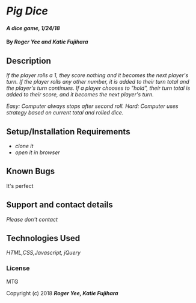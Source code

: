 # _Pig Dice_

#### _A dice game, 1/24/18_

#### By _**Roger Yee and Katie Fujihara**_

## Description

_If the player rolls a 1, they score nothing and it becomes the next player's turn._
_If the player rolls any other number, it is added to their turn total and the player's turn continues._
_If a player chooses to "hold", their turn total is added to their score, and it becomes the next player's turn._

_Easy: Computer always stops after second roll._
_Hard: Computer uses strategy based on current total and rolled dice._

## Setup/Installation Requirements

* _clone it_
* _open it in browser_

## Known Bugs

It's perfect

## Support and contact details

_Please don't contact_

## Technologies Used

_HTML,CSS,Javascript, jQuery_

### License

MTG

Copyright (c) 2018 **_Roger Yee, Katie Fujihara_**
